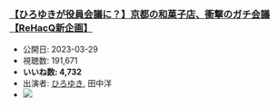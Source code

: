 ### [【ひろゆきが役員会議に？】京都の和菓子店、衝撃のガチ会議【ReHacQ新企画】](https://www.youtube.com/watch?v=d5OufWqLubc)
-   公開日: 2023-03-29
-   視聴数: 191,671
-   **いいね数: 4,732**
-   出演者: [ひろゆき](/rehacq_fan/people/ひろゆき "wikilink"), 田中洋
- [![](https://img.youtube.com/vi/d5OufWqLubc/hqdefault.jpg)](https://www.youtube.com/watch?v=d5OufWqLubc)
